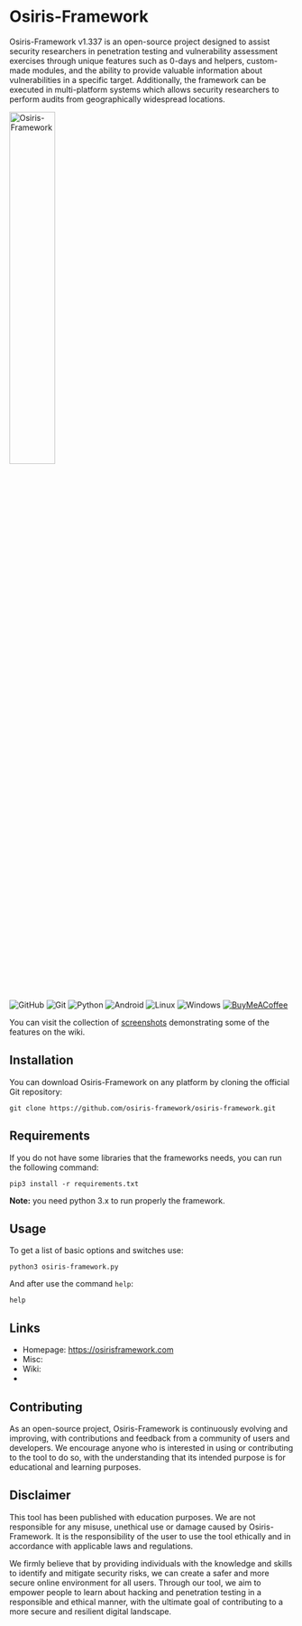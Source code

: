 # Osiris-Framework
Osiris-Framework v1.337 is an open-source project designed to assist security researchers in penetration testing and vulnerability assessment exercises through unique features such as 0-days and helpers, custom-made modules, and the ability to provide valuable information about vulnerabilities in a specific target. Additionally, the framework can be executed in multi-platform systems which allows security researchers to perform audits from geographically widespread locations.


<img src="https://user-images.githubusercontent.com/119005933/221377006-e77044ab-5d12-4e6b-86cc-2ddc504ca121.png"  width=40% height=40% alt="Osiris-Framework">


![GitHub](https://img.shields.io/badge/github-%23121011.svg?style=for-the-badge&logo=github&logoColor=white)
![Git](https://img.shields.io/badge/git-%23F05033.svg?style=for-the-badge&logo=git&logoColor=white)
![Python](https://img.shields.io/badge/python-3670A0?style=for-the-badge&logo=python&logoColor=ffdd54)
![Android](https://img.shields.io/badge/Android-3DDC84?style=for-the-badge&logo=android&logoColor=white)
![Linux](https://img.shields.io/badge/Linux-FCC624?style=for-the-badge&logo=linux&logoColor=black)
![Windows](https://img.shields.io/badge/Windows-0078D6?style=for-the-badge&logo=windows&logoColor=white)
[![BuyMeACoffee](https://img.shields.io/badge/Buy%20Us%20a%20Coffee-ffdd00?style=for-the-badge&logo=buy-me-a-coffee&logoColor=black)]([https://www.buymeacoffee.com/osirisframework])


You can visit the collection of [screenshots](https://github.com/osiris-framework/osiris-framework-misc) demonstrating some of the features on the wiki.

## Installation

You can download Osiris-Framework on any platform by cloning the official Git repository:

```
git clone https://github.com/osiris-framework/osiris-framework.git
```

## Requirements

If you do not have some libraries that the frameworks needs, you can run the following command:

```
pip3 install -r requirements.txt
```

**Note:** you need python 3.x to run properly the framework.

## Usage

To get a list of basic options and switches use:

```
python3 osiris-framework.py
```

And after use the command `help`:

```
help
```

## Links
- Homepage: https://osirisframework.com
- Misc:
- Wiki: 
- 

## Contributing

As an open-source project, Osiris-Framework is continuously evolving and improving, with contributions and feedback from a community of users and developers. We encourage anyone who is interested in using or contributing to the tool to do so, with the understanding that its intended purpose is for educational and learning purposes.



## Disclaimer

This tool has been published with education purposes. We are not responsible for any misuse, unethical use or damage caused by Osiris-Framework. It is the responsibility of the user to use the tool ethically and in accordance with applicable laws and regulations.

We firmly believe that by providing individuals with the knowledge and skills to identify and mitigate security risks, we can create a safer and more secure online environment for all users. Through our tool, we aim to empower people to learn about hacking and penetration testing in a responsible and ethical manner, with the ultimate goal of contributing to a more secure and resilient digital landscape.
